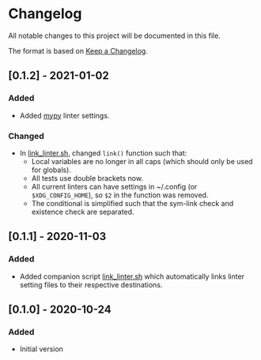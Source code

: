 # Changelog
All notable changes to this project will be documented in this file.

The format is based on [Keep a Changelog](https://keepachangelog.com/en/1.0.0/).

## [0.1.2] - 2021-01-02
### Added
- Added [mypy] linter settings.

### Changed
- In [link_linter.sh], changed `link()` function such that:
    - Local variables are no longer in all caps (which should only be used for globals).
    - All tests use double brackets now.
    - All current linters can have settings in ~/.config (or `$XDG_CONFIG_HOME`), so `$2` in the function was removed.
    - The conditional is simplified such that the sym-link check and existence check are separated.

## [0.1.1] - 2020-11-03
### Added
- Added companion script [link_linter.sh] which automatically links linter setting files to their respective destinations.

## [0.1.0] - 2020-10-24
### Added
- Initial version

[link_linter.sh]: link_linter.sh
[mypy]: linters/mypy
